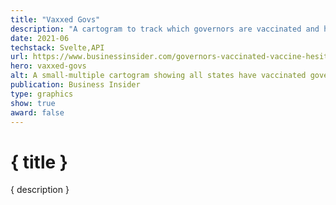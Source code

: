 ```yaml
---
title: "Vaxxed Govs"
description: "A cartogram to track which governors are vaccinated and how it stacks up against CDC case data"
date: 2021-06
techstack: Svelte,API
url: https://www.businessinsider.com/governors-vaccinated-vaccine-hesitancy-free-beer-2021-5
hero: vaxxed-govs
alt: A small-multiple cartogram showing all states have vaccinated governors
publication: Business Insider
type: graphics
show: true
award: false
---
```


# { title }

{ description }
